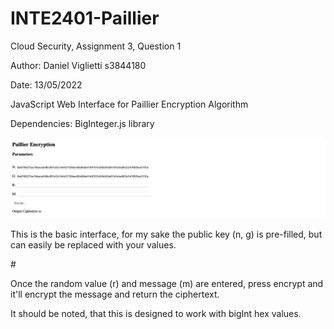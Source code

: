 # INTE2401-Paillier

Cloud Security, Assignment 3, Question 1

Author: Daniel Viglietti s3844180

Date: 13/05/2022

JavaScript Web Interface for Paillier Encryption Algorithm

Dependencies: BigInteger.js library

![](images/interface.png)

This is the basic interface, for my sake the public key (n, g) is pre-filled, but can easily be replaced with your values.

#[](images/encrypt.png)

Once the random value (r) and message (m) are entered, press encrypt and it'll encrypt the message and return the ciphertext.

It should be noted, that this is designed to work with bigInt hex values.